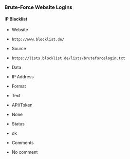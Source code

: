 ### Brute-Force Website Logins

#### IP Blacklist
>
* Website
 - `http://www.blocklist.de/`
* Source
 - `https://lists.blocklist.de/lists/bruteforcelogin.txt`
* Data
 - IP Address
* Format
 - Text
* API/Token
 - None
* Status
 - ok
* Comments
 - No comment
